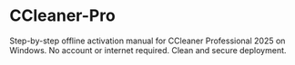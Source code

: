 # CCleaner-Pro
Step-by-step offline activation manual for CCleaner Professional 2025 on Windows. No account or internet required. Clean and secure deployment.
